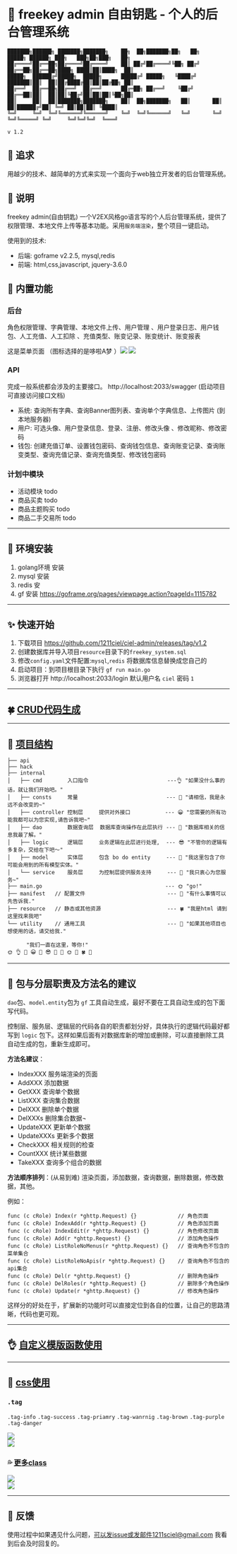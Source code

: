 # 🍉 freekey admin 自由钥匙 - 个人的后台管理系统

```
███████╗██████╗ ███████╗███████╗    ██╗  ██╗███████╗██╗   ██╗     █████╗ ██████╗ ███╗   ███╗██╗███╗   ██╗
██╔════╝██╔══██╗██╔════╝██╔════╝    ██║ ██╔╝██╔════╝╚██╗ ██╔╝    ██╔══██╗██╔══██╗████╗ ████║██║████╗  ██║
█████╗  ██████╔╝█████╗  █████╗      █████╔╝ █████╗   ╚████╔╝     ███████║██║  ██║██╔████╔██║██║██╔██╗ ██║
██╔══╝  ██╔══██╗██╔══╝  ██╔══╝      ██╔═██╗ ██╔══╝    ╚██╔╝      ██╔══██║██║  ██║██║╚██╔╝██║██║██║╚██╗██║
██║     ██║  ██║███████╗███████╗    ██║  ██╗███████╗   ██║       ██║  ██║██████╔╝██║ ╚═╝ ██║██║██║ ╚████║
╚═╝     ╚═╝  ╚═╝╚══════╝╚══════╝    ╚═╝  ╚═╝╚══════╝   ╚═╝       ╚═╝  ╚═╝╚═════╝ ╚═╝     ╚═╝╚═╝╚═╝  ╚═══╝

v 1.2
```

## 🍓 追求

用越少的技术、越简单的方式来实现一个面向于web独立开发者的后台管理系统。

## 🍌 说明

freekey admin(自由钥匙) 一个V2EX风格go语言写的个人后台管理系统，提供了权限管理、本地文件上传等基本功能。采用`服务端渲染`，整个项目一键启动。

使用到的技术:

- 后端: goframe v2.2.5, mysql,redis
- 前端: html,css,javascript, jquery-3.6.0

## 🍒 内置功能

### 后台

角色权限管理、字典管理、本地文件上传、用户管理 、用户登录日志、用户钱包、人工充值、人工扣除 、充值类型、账变记录、账变统计、账变报表

这是菜单页面 （图标选择的是哆啦A梦 ）![](./documents/home1.png) ![](./documents/home2.png)

### API

完成一般系统都会涉及的主要接口。 http://localhost:2033/swagger (启动项目可直接访问接口文档)

- 系统: 查询所有字典、查询Banner图列表、查询单个字典信息、上传图片 (到本地服务器)
- 用户: 可选头像、用户登录信息、登录、注册、修改头像 、修改昵称、修改密码
- 钱包: 创建充值订单、设置钱包密码、查询钱包信息、查询账变记录、查询账变类型、查询充值记录、查询充值类型、修改钱包密码

### 计划中模块

- 活动模块 todo
- 商品买卖 todo
- 商品主题购买 todo
- 商品二手交易所 todo

---

## 🌸 环境安装

1. golang环境 安装
2. mysql 安装
3. redis 安
4. gf 安装  https://goframe.org/pages/viewpage.action?pageId=1115782

--- 

## ✨️ 快速开始

1. 下载项目 https://github.com/1211ciel/ciel-admin/releases/tag/v1.2
2. 创建数据库并导入项目`resource`目录下的`freekey_system.sql`
3. 修改`config.yaml`文件配置:`mysql`,`redis` 将数据库信息替换成您自己的
4. 启动项目：到项目根目录下执行 `gf run main.go`
5. 浏览器打开 http://localhost:2033/login  默认用户名 `ciel` 密码 `1`

--- 

## 🍀 [CRUD代码生成](https://github.com/1211ciel/ciel-admin/blob/master/documents/gen.md)

--- 

## 🌴 [项目结构](https://goframe.org/pages/viewpage.action?pageId=30740166)

```text
├── api
├── hack
├── internal   
│   ├── cmd        入口指令                         ---👌 "如果没什么事的话，就让我们开始吧。"
│   ├── consts     常量                            --- 🙂 "请相信，我是永远不会改变的~"
│   ├── controller 控制层     提供对外接口           --- 😀 "您需要的所有功能我都可以为您实现,请告诉我吧~"
│   ├── dao        数据查询层  数据库查询操作在此层执行 --- 🤪 "数据库相关的信息我最了解。"
│   ├── logic      逻辑层     业务逻辑在此层进行处理,  --- 😎 "不管你的逻辑有多复杂，交给在下吧～"
│   ├── model      实体层     包含 bo do entity     --- 🤗 "我这里包含了你可能会用到的所有模型实体。"
│   └── service    服务层     为控制层提供服务支持     --- 🙂 "我只衷心为您服务~"
├── main.go                                       --- 🌞 "go!"
├── manifest   // 配置文件                          --- 🌼 "有什么事情可以先告诉我."
├── resource   // 静态或其他资源                     --- 🍀 "我是html 请到这里找来我吧"
└── utility    // 通用工具                          --- 🐶 "如果其他项目也想使用的话，请交给我."

      "我们一直在这里，等你!"
🌞 👌 🙂 😀 🤪 😎 🤗 🙂 🌞 🌼 🍀 🐶  
```

--- 

## 🌼 包与分层职责及方法名的建议

`dao`包、`model.entity`包为 `gf` 工具自动生成，最好不要在工具自动生成的包下面写代码。

控制层、服务层、逻辑层的代码各自的职责都划分好，具体执行的逻辑代码最好都写到 `logic` 包下。这样如果后面有对数据库新的增加或删除，可以直接删除工具自动生成的包，重新生成即可。

**方法名建议**：

- IndexXXX 服务端渲染的页面
- AddXXX 添加数据
- GetXXX 查询单个数据
- ListXXX 查询集合数据
- DelXXX 删除单个数据
- DelXXXs 删除集合数据¬
- UpdateXXX 更新单个数据
- UpdateXXXs 更新多个数据
- CheckXXX 相关规则的检查
- CountXXX 统计某些数据
- TakeXXX 查询多个组合的数据

**方法顺序排列**：(从易到难) 渲染页面，添加数据，查询数据，删除数据，修改数据，其他。

例如：

```text
func (c cRole) Index(r *ghttp.Request) {}             // 角色页面
func (c cRole) IndexAdd(r *ghttp.Request) {}          // 角色添加页面
func (c cRole) IndexEdit(r *ghttp.Request) {}         // 角色修改页面
func (c cRole) Add(r *ghttp.Request) {}               // 添加角色操作
func (c cRole) ListRoleNoMenus(r *ghttp.Request) {}   // 查询角色不包含的菜单集合
func (c cRole) ListRoleNoApis(r *ghttp.Request) {}    // 查询角色不包含的api集合
func (c cRole) Del(r *ghttp.Request) {}               // 删除角色操作
func (c cRole) DelRoles(r *ghttp.Request) {}          // 删除多个角色操作
func (c cRole) Update(r *ghttp.Request) {}            // 修改角色操作
```

这样分的好处在于，扩展新的功能时可以直接定位到各自的位置，让自己的思路清晰，代码也更可观。

---

## 👌 [自定义模版函数使用](./documents/template.md)

---

## 🌈 [css使用](./documents/class.md)

### `.tag`

`.tag-info` `.tag-success` `.tag-priamry` `.tag-wanrnig` `.tag-brown` `.tag-purple` `.tag-danger`

![](./documents/tag.png) <br> ![](./documents/tag2.png)

### 💦 [更多class](https://github.com/1211ciel/ciel-admin/blob/master/documents/class.md)

![](./documents/class1.png) <br>
![](./documents/class2.png)

--- 

## 🥵 反馈

使用过程中如果遇见什么问题，可以发issue或发邮件1211sciel@gmail.com 我看到后会及时回复的。

